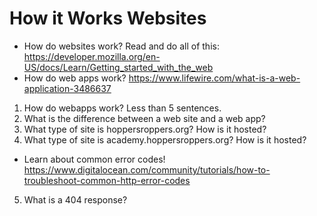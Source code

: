 # How it Works Websites
* How do websites work? Read and do all of this: <https://developer.mozilla.org/en-US/docs/Learn/Getting_started_with_the_web>
* How do web apps work? <https://www.lifewire.com/what-is-a-web-application-3486637>

1. How do webapps work? Less than 5 sentences.
2. What is the difference between a web site and a web app?
3. What type of site is hoppersroppers.org? How is it hosted?
4. What type of site is academy.hoppersroppers.org? How is it hosted? 


* Learn about common error codes! <https://www.digitalocean.com/community/tutorials/how-to-troubleshoot-common-http-error-codes>

5. What is a 404 response?
